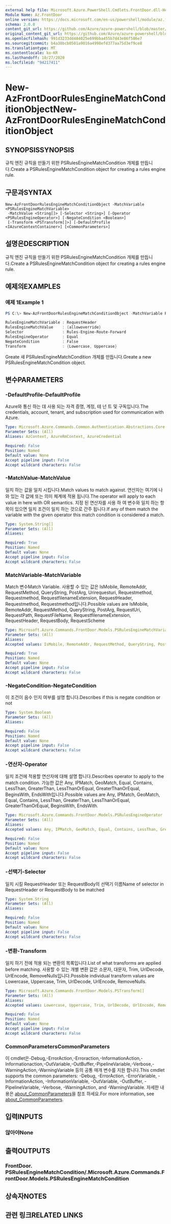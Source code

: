 ```yaml
---
external help file: Microsoft.Azure.PowerShell.Cmdlets.FrontDoor.dll-Help.xml
Module Name: Az.FrontDoor
online version: https://docs.microsoft.com/en-us/powershell/module/az.frontdoor/new-azfrontdoorrulesenginematchconditionobject
schema: 2.0.0
content_git_url: https://github.com/Azure/azure-powershell/blob/master/src/FrontDoor/FrontDoor/help/New-AzFrontDoorRulesEngineMatchConditionObject.md
original_content_git_url: https://github.com/Azure/azure-powershell/blob/master/src/FrontDoor/FrontDoor/help/New-AzFrontDoorRulesEngineMatchConditionObject.md
ms.openlocfilehash: 991d3233dd484025e699bba455b7d43e86f586e7
ms.sourcegitcommit: b4a38bcb0501a9016a4998efd377aa75d3ef9ce8
ms.translationtype: MT
ms.contentlocale: ko-KR
ms.lasthandoff: 10/27/2020
ms.locfileid: "94217411"
---
```

# <span data-ttu-id="d8a85-101">New-AzFrontDoorRulesEngineMatchConditionObject</span><span class="sxs-lookup"><span data-stu-id="d8a85-101">New-AzFrontDoorRulesEngineMatchConditionObject</span></span>

## <span data-ttu-id="d8a85-102">SYNOPSIS</span><span class="sxs-lookup"><span data-stu-id="d8a85-102">SYNOPSIS</span></span>
<span data-ttu-id="d8a85-103">규칙 엔진 규칙을 만들기 위한 PSRulesEngineMatchCondition 개체를 만듭니다.</span><span class="sxs-lookup"><span data-stu-id="d8a85-103">Create a PSRulesEngineMatchCondition object for creating a rules engine rule.</span></span>

## <span data-ttu-id="d8a85-104">구문과</span><span class="sxs-lookup"><span data-stu-id="d8a85-104">SYNTAX</span></span>

```
New-AzFrontDoorRulesEngineMatchConditionObject -MatchVariable <PSRulesEngineMatchVariable>
 -MatchValue <String[]> [-Selector <String>] [-Operator <PSRulesEngineOperator>] [-NegateCondition <Boolean>]
 [-Transform <PSTransform[]>] [-DefaultProfile <IAzureContextContainer>] [<CommonParameters>]
```

## <span data-ttu-id="d8a85-105">설명은</span><span class="sxs-lookup"><span data-stu-id="d8a85-105">DESCRIPTION</span></span>
<span data-ttu-id="d8a85-106">규칙 엔진 규칙을 만들기 위한 PSRulesEngineMatchCondition 개체를 만듭니다.</span><span class="sxs-lookup"><span data-stu-id="d8a85-106">Create a PSRulesEngineMatchCondition object for creating a rules engine rule.</span></span>

## <span data-ttu-id="d8a85-107">예제의</span><span class="sxs-lookup"><span data-stu-id="d8a85-107">EXAMPLES</span></span>

### <span data-ttu-id="d8a85-108">예제 1</span><span class="sxs-lookup"><span data-stu-id="d8a85-108">Example 1</span></span>
```powershell
PS C:\> New-AzFrontDoorRulesEngineMatchConditionObject -MatchVariable RequestHeader -Operator Equal -MatchValue allowoverride -Transform "LowerCase", "UpperCase"-Selector Rules-Engine-Route-Forward -NegateCondition $false

RulesEngineMatchVariable : RequestHeader
RulesEngineMatchValue    : {allowoverride}
Selector                 : Rules-Engine-Route-Forward
RulesEngineOperator      : Equal
NegateCondition          : False
Transform                : {Lowercase, Uppercase}
```

<span data-ttu-id="d8a85-109">Greate 새 PSRulesEngineMatchCondition 개체를 만듭니다.</span><span class="sxs-lookup"><span data-stu-id="d8a85-109">Greate a new PSRulesEngineMatchCondition object.</span></span>

## <span data-ttu-id="d8a85-110">변수</span><span class="sxs-lookup"><span data-stu-id="d8a85-110">PARAMETERS</span></span>

### <span data-ttu-id="d8a85-111">-DefaultProfile</span><span class="sxs-lookup"><span data-stu-id="d8a85-111">-DefaultProfile</span></span>
<span data-ttu-id="d8a85-112">Azure와 통신 하는 데 사용 되는 자격 증명, 계정, 테 넌 트 및 구독입니다.</span><span class="sxs-lookup"><span data-stu-id="d8a85-112">The credentials, account, tenant, and subscription used for communication with Azure.</span></span>

```yaml
Type: Microsoft.Azure.Commands.Common.Authentication.Abstractions.Core.IAzureContextContainer
Parameter Sets: (All)
Aliases: AzContext, AzureRmContext, AzureCredential

Required: False
Position: Named
Default value: None
Accept pipeline input: False
Accept wildcard characters: False
```

### <span data-ttu-id="d8a85-113">-MatchValue</span><span class="sxs-lookup"><span data-stu-id="d8a85-113">-MatchValue</span></span>
<span data-ttu-id="d8a85-114">일치 하는 값을 일치 시킵니다.</span><span class="sxs-lookup"><span data-stu-id="d8a85-114">Match values to match against.</span></span>
<span data-ttu-id="d8a85-115">연산자는 여기에 나와 있는 각 값에 또는 의미 체계에 적용 됩니다.</span><span class="sxs-lookup"><span data-stu-id="d8a85-115">The operator will apply to each value in here with OR semantics.</span></span>
<span data-ttu-id="d8a85-116">지정 된 연산자를 사용 하 여 변수와 일치 하는 항목이 있으면 일치 조건이 일치 하는 것으로 간주 됩니다.</span><span class="sxs-lookup"><span data-stu-id="d8a85-116">If any of them match the variable with the given operator this match condition is considered a match.</span></span>

```yaml
Type: System.String[]
Parameter Sets: (All)
Aliases:

Required: True
Position: Named
Default value: None
Accept pipeline input: False
Accept wildcard characters: False
```

### <span data-ttu-id="d8a85-117">MatchVariable</span><span class="sxs-lookup"><span data-stu-id="d8a85-117">-MatchVariable</span></span>
<span data-ttu-id="d8a85-118">Match 변수</span><span class="sxs-lookup"><span data-stu-id="d8a85-118">Match Variable.</span></span>
<span data-ttu-id="d8a85-119">사용할 수 있는 값은 IsMobile, RemoteAddr, RequestMethod, QueryString, PostArg, Urirequesturi, Requestmethod, Requestmethod, RequestfilenameExtension, RequestHeader, Requestmethod, Requestmethod입니다.</span><span class="sxs-lookup"><span data-stu-id="d8a85-119">Possible values are IsMobile, RemoteAddr, RequestMethod, QueryString, PostArg, RequestUri, RequestPath, RequestFileName, RequestfilenameExtension, RequestHeader, RequestBody, RequestScheme</span></span>

```yaml
Type: Microsoft.Azure.Commands.FrontDoor.Models.PSRulesEngineMatchVariable
Parameter Sets: (All)
Aliases:
Accepted values: IsMobile, RemoteAddr, RequestMethod, QueryString, PostArgs, RequestUri, RequestPath, RequestFilename, RequestFilenameExtension, RequestHeader, RequestBody, RequestScheme

Required: True
Position: Named
Default value: None
Accept pipeline input: False
Accept wildcard characters: False
```

### <span data-ttu-id="d8a85-120">-NegateCondition</span><span class="sxs-lookup"><span data-stu-id="d8a85-120">-NegateCondition</span></span>
<span data-ttu-id="d8a85-121">이 조건이 음수 인지 여부를 설명 합니다.</span><span class="sxs-lookup"><span data-stu-id="d8a85-121">Describes if this is negate condition or not</span></span>

```yaml
Type: System.Boolean
Parameter Sets: (All)
Aliases:

Required: False
Position: Named
Default value: None
Accept pipeline input: False
Accept wildcard characters: False
```

### <span data-ttu-id="d8a85-122">-연산자</span><span class="sxs-lookup"><span data-stu-id="d8a85-122">-Operator</span></span>
<span data-ttu-id="d8a85-123">일치 조건에 적용할 연산자에 대해 설명 합니다.</span><span class="sxs-lookup"><span data-stu-id="d8a85-123">Describes operator to apply to the match condition.</span></span>
<span data-ttu-id="d8a85-124">가능한 값은 Any, IPMatch, GeoMatch, Equal, Contains, LessThan, GreaterThan, LessThanOrEqual, GreaterThanOrEqual, BeginsWith, EndsWith입니다.</span><span class="sxs-lookup"><span data-stu-id="d8a85-124">Possible values are Any, IPMatch, GeoMatch, Equal, Contains, LessThan, GreaterThan, LessThanOrEqual, GreaterThanOrEqual, BeginsWith, EndsWith.</span></span>

```yaml
Type: Microsoft.Azure.Commands.FrontDoor.Models.PSRulesEngineOperator
Parameter Sets: (All)
Aliases:
Accepted values: Any, IPMatch, GeoMatch, Equal, Contains, LessThan, GreaterThan, LessThanOrEqual, GreaterThanOrEqual, BeginsWith, EndsWith

Required: False
Position: Named
Default value: None
Accept pipeline input: False
Accept wildcard characters: False
```

### <span data-ttu-id="d8a85-125">-선택기</span><span class="sxs-lookup"><span data-stu-id="d8a85-125">-Selector</span></span>
<span data-ttu-id="d8a85-126">일치 시킬 RequestHeader 또는 RequestBody의 선택기 이름</span><span class="sxs-lookup"><span data-stu-id="d8a85-126">Name of selector in RequestHeader or RequestBody to be matched</span></span>

```yaml
Type: System.String
Parameter Sets: (All)
Aliases:

Required: False
Position: Named
Default value: None
Accept pipeline input: False
Accept wildcard characters: False
```

### <span data-ttu-id="d8a85-127">-변환</span><span class="sxs-lookup"><span data-stu-id="d8a85-127">-Transform</span></span>
<span data-ttu-id="d8a85-128">일치 하기 전에 적용 되는 변환의 목록입니다.</span><span class="sxs-lookup"><span data-stu-id="d8a85-128">List of what transforms are applied before matching.</span></span> <span data-ttu-id="d8a85-129">사용할 수 있는 개별 변환 값은 소문자, 대문자, Trim, UrlDecode, UrlEncode, RemoveNulls입니다.</span><span class="sxs-lookup"><span data-stu-id="d8a85-129">Possible individual transform values are Lowercase, Uppercase, Trim, UrlDecode, UrlEncode, RemoveNulls.</span></span>

```yaml
Type: Microsoft.Azure.Commands.FrontDoor.Models.PSTransform[]
Parameter Sets: (All)
Aliases:
Accepted values: Lowercase, Uppercase, Trim, UrlDecode, UrlEncode, RemoveNulls

Required: False
Position: Named
Default value: None
Accept pipeline input: False
Accept wildcard characters: False
```

### <span data-ttu-id="d8a85-130">CommonParameters</span><span class="sxs-lookup"><span data-stu-id="d8a85-130">CommonParameters</span></span>
<span data-ttu-id="d8a85-131">이 cmdlet은-Debug,-ErrorAction,-Erroraction,-InformationAction,-Informationaction,-OutVariable,-OutBuffer,-PipelineVariable,-Verbose,-WarningAction,-WarningVariable 등의 공통 매개 변수를 지원 합니다.</span><span class="sxs-lookup"><span data-stu-id="d8a85-131">This cmdlet supports the common parameters: -Debug, -ErrorAction, -ErrorVariable, -InformationAction, -InformationVariable, -OutVariable, -OutBuffer, -PipelineVariable, -Verbose, -WarningAction, and -WarningVariable.</span></span> <span data-ttu-id="d8a85-132">자세한 내용은 [about_CommonParameters](http://go.microsoft.com/fwlink/?LinkID=113216)을 참조 하세요.</span><span class="sxs-lookup"><span data-stu-id="d8a85-132">For more information, see [about_CommonParameters](http://go.microsoft.com/fwlink/?LinkID=113216).</span></span>

## <span data-ttu-id="d8a85-133">입력</span><span class="sxs-lookup"><span data-stu-id="d8a85-133">INPUTS</span></span>

### <span data-ttu-id="d8a85-134">않아야</span><span class="sxs-lookup"><span data-stu-id="d8a85-134">None</span></span>

## <span data-ttu-id="d8a85-135">출력</span><span class="sxs-lookup"><span data-stu-id="d8a85-135">OUTPUTS</span></span>

### <span data-ttu-id="d8a85-136">FrontDoor. PSRulesEngineMatchCondition/.</span><span class="sxs-lookup"><span data-stu-id="d8a85-136">Microsoft.Azure.Commands.FrontDoor.Models.PSRulesEngineMatchCondition</span></span>

## <span data-ttu-id="d8a85-137">상속자</span><span class="sxs-lookup"><span data-stu-id="d8a85-137">NOTES</span></span>

## <span data-ttu-id="d8a85-138">관련 링크</span><span class="sxs-lookup"><span data-stu-id="d8a85-138">RELATED LINKS</span></span>
